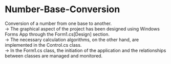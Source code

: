 # Number-Base-Conversion
Conversion of a number from one base to another.  
-> The graphical aspect of the project has been designed using Windows Forms App through the Form1.cs[Design] section.   
-> The necessary calculation algorithms, on the other hand, are implemented in the Control.cs class.  
-> In the Form1.cs class, the initiation of the application and the relationships between classes are managed and monitored.  
